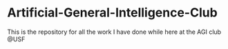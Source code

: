 # Artificial-General-Intelligence-Club
This is the repository for all the work I have done while here at the AGI club @USF
